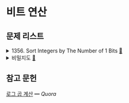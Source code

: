 # 비트 연산

## 문제 리스트

<details>
<summary>1356. Sort Integers by The Number of 1 Bits
  <a href="https://leetcode.com/problems/sort-integers-by-the-number-of-1-bits/">👊</a>
</summary>

### 문제 회고

정렬 기준이 2개가 있는 문제였다.

이를 or 연산자로 간단히 정의할 수 있었다.

### 문제 풀이

```js
/**
 * @param {number[]} arr
 * @return {number[]}
 *
 * time:  O(n(log n)²)
 * space: O(1)
 */
var sortByBits = function (arr) {
  return arr.sort(comparatorBits);
};


var comparatorBits = function (a, b) {
  return count1Bits(a) - count1Bits(b)
    || a - b;
}

/*
 * time:  O(log n)
 * space: O(1)
 */
var count1Bits = function (number) {
  let cnt = 0;

  while (number) {
    cnt += number & 1;
    number >>= 1;
  }

  return cnt;
}
```

</details>

<details>
<summary>비밀지도
  <a href="https://school.programmers.co.kr/learn/courses/30/lessons/17681">👊</a>
</summary>

### 문제 풀이

```js
/**
 * time:    O(n²log n)
 * space:   O(n)
 */
function solution(n, arr1, arr2) {
  return arr1
    .map((value, idx) => value | arr2[idx])
    .map(number => convertEncryptCode(number, n));
}

/**
 * time:  O(nlog n) 
 * space: O(n)
 */
function convertEncryptCode(number, n) {
  const result = [];

  let convertCnt = 0;

  while (number) {
    if (number & 1)
      result.push('#');
    else
      result.push(' ');

    number >>= 1;
    convertCnt += 1;
  }  

  while (convertCnt++ < n)
    result.push(' ');

  return result.reverse().join('');
}
```

</details>

## 참고 문헌

[로그 곱 계산](https://www.quora.com/Difference-between-log-2-n-log-log-n-and-log-n-2) ━ *Quora*